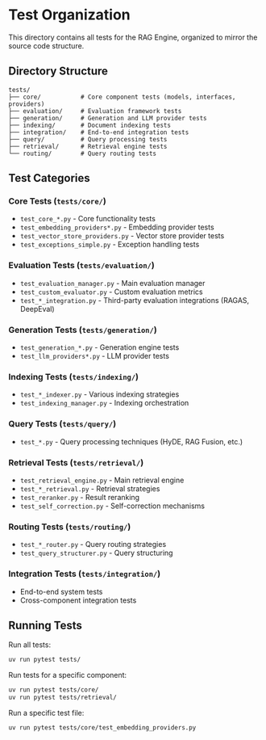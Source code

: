 # Test Organization

This directory contains all tests for the RAG Engine, organized to mirror the source code structure.

## Directory Structure

```
tests/
├── core/           # Core component tests (models, interfaces, providers)
├── evaluation/     # Evaluation framework tests
├── generation/     # Generation and LLM provider tests
├── indexing/       # Document indexing tests
├── integration/    # End-to-end integration tests
├── query/          # Query processing tests
├── retrieval/      # Retrieval engine tests
└── routing/        # Query routing tests
```

## Test Categories

### Core Tests (`tests/core/`)
- `test_core_*.py` - Core functionality tests
- `test_embedding_providers*.py` - Embedding provider tests
- `test_vector_store_providers.py` - Vector store provider tests
- `test_exceptions_simple.py` - Exception handling tests

### Evaluation Tests (`tests/evaluation/`)
- `test_evaluation_manager.py` - Main evaluation manager
- `test_custom_evaluator.py` - Custom evaluation metrics
- `test_*_integration.py` - Third-party evaluation integrations (RAGAS, DeepEval)

### Generation Tests (`tests/generation/`)
- `test_generation_*.py` - Generation engine tests
- `test_llm_providers*.py` - LLM provider tests

### Indexing Tests (`tests/indexing/`)
- `test_*_indexer.py` - Various indexing strategies
- `test_indexing_manager.py` - Indexing orchestration

### Query Tests (`tests/query/`)
- `test_*.py` - Query processing techniques (HyDE, RAG Fusion, etc.)

### Retrieval Tests (`tests/retrieval/`)
- `test_retrieval_engine.py` - Main retrieval engine
- `test_*_retrieval.py` - Retrieval strategies
- `test_reranker.py` - Result reranking
- `test_self_correction.py` - Self-correction mechanisms

### Routing Tests (`tests/routing/`)
- `test_*_router.py` - Query routing strategies
- `test_query_structurer.py` - Query structuring

### Integration Tests (`tests/integration/`)
- End-to-end system tests
- Cross-component integration tests

## Running Tests

Run all tests:
```bash
uv run pytest tests/
```

Run tests for a specific component:
```bash
uv run pytest tests/core/
uv run pytest tests/retrieval/
```

Run a specific test file:
```bash
uv run pytest tests/core/test_embedding_providers.py
```